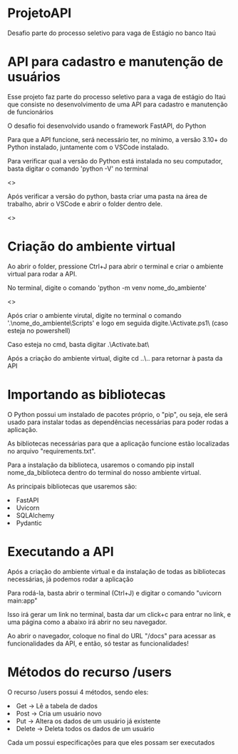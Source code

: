 # ProjetoAPI
Desafio parte do processo seletivo para vaga de Estágio no banco Itaú

<h1>API para cadastro e manutenção de usuários</h1>

<p>Esse projeto faz parte do processo seletivo para a vaga de estágio do Itaú que consiste no desenvolvimento de uma API para cadastro e manutenção de funcionários</p>

<p>O desafio foi desenvolvido usando o framework FastAPI, do Python</p>

<p>Para que a API funcione, será necessário ter, no mínimo, a versão 3.10+ do Python instalado, juntamente com o VSCode instalado.</p>

<p>Para verificar qual a versão do Python está instalada no seu computador, basta digitar o comando 'python -V' no terminal</p>
<>

<p>Após verificar a versão do python, basta criar uma pasta na área de trabalho, abrir o VSCode e abrir o folder dentro dele.</p>
<>

<h1>Criação do ambiente virtual</h1>
<p>Ao abrir o folder, pressione Ctrl+J para abrir o terminal e criar o ambiente virtual para rodar a API.</p>
<p>No terminal, digite o comando 'python -m venv nome_do_ambiente'</p>
<>

<p>Após criar o ambiente virutal, digite no terminal o comando '.\nome_do_ambiente\Scripts' e logo em seguida digite.\Activate.ps1\ (caso esteja no powershell)</p>

<p>Caso esteja no cmd, basta digitar .\Activate.bat\</p>

<p>Após a criação do ambiente virtual, digite cd ..\.. para retornar à pasta da API</p>

<h1>Importando as bibliotecas</h1>
<p>O Python possui um instalado de pacotes próprio, o "pip", ou seja, ele será usado para instalar todas as dependências necessárias para poder rodas a aplicação.</p>

<p>As bibliotecas necessárias para que a aplicação funcione estão localizadas no arquivo "requirements.txt".</p>
<p>Para a instalação da biblioteca, usaremos o comando pip install nome_da_biblioteca dentro do terminal do nosso ambiente virtual.</p>

<p>As principais bibliotecas que usaremos são:</p>
<li>FastAPI</li>
<li>Uvicorn</li>
<li>SQLAlchemy</li>
<li>Pydantic</li>

<h1>Executando a API</h1>
<p>Após a criação do ambiente virtual e da instalação de todas as bibliotecas necessárias, já podemos rodar a aplicação</p>
<p>Para rodá-la, basta abrir o terminal (Ctrl+J) e digitar o comando "uvicorn main:app"</p>
<p>Isso irá gerar um link no terminal, basta dar um click+c para entrar no link, e uma página como a abaixo irá abrir no seu navegador.</p>

<p>Ao abrir o navegador, coloque no final do URL "/docs" para acessar as funcionalidades da API, e então, só testar as funcionalidades!</p>

<h1>Métodos do recurso /users</h1>
<p>O recurso /users possui 4 métodos, sendo eles:</p>
<li>Get -> Lê a tabela de dados</li>
<li>Post -> Cria um usuário novo</li>
<li>Put -> Altera os dados de um usuário já existente</li>
<li>Delete -> Deleta todos os dados de um usuário</li>

<p>Cada um possui especificações para que eles possam ser executados</p>
